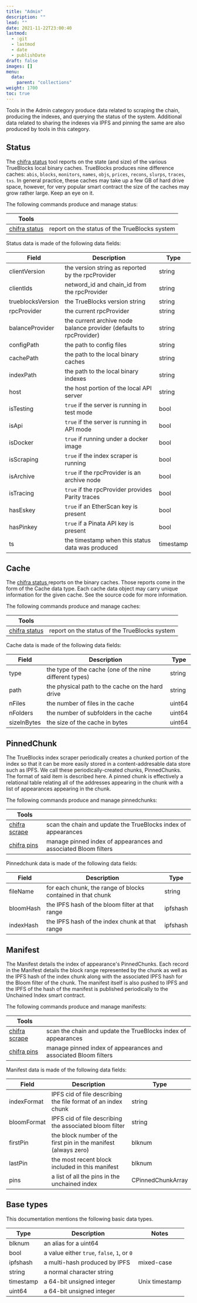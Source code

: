 ```yaml
---
title: "Admin"
description: ""
lead: ""
date: 2021-11-22T23:00:40
lastmod:
  - :git
  - lastmod
  - date
  - publishDate
draft: false
images: []
menu:
  data:
    parent: "collections"
weight: 1700
toc: true
---
```


Tools in the Admin category produce data related to scraping the chain, producing the indexes, and querying the status of the system. Additional data related to sharing the indexes via IPFS and pinning the same are also produced by tools in this category.

## Status

The [chifra status](/docs/chifra/admin/#chifra-status) tool reports on the state (and size) of the various TrueBlocks local binary caches. TrueBlocks produces nine difference caches: `abis`, `blocks`, `monitors`, `names`, `objs`, `prices`, `recons`, `slurps`, `traces`, `txs`. In general practice, these caches may take up a few GB of hard drive space, however, for very popular smart contract the size of the caches may grow rather large. Keep an eye on it.

The following commands produce and manage status:

| Tools                                              |                                               |
| -------------------------------------------------- | --------------------------------------------- |
| [chifra status](/docs/chifra/admin/#chifra-status) | report on the status of the TrueBlocks system |

Status data is made of the following data fields:

| Field             | Description                                                         | Type      |
| ----------------- | ------------------------------------------------------------------- | --------- |
| clientVersion     | the version string as reported by the rpcProvider                   | string    |
| clientIds         | netword_id and chain_id from the rpcProvider                        | string    |
| trueblocksVersion | the TrueBlocks version string                                       | string    |
| rpcProvider       | the current rpcProvider                                             | string    |
| balanceProvider   | the current archive node balance provider (defaults to rpcProvider) | string    |
| configPath        | the path to config files                                            | string    |
| cachePath         | the path to the local binary caches                                 | string    |
| indexPath         | the path to the local binary indexes                                | string    |
| host              | the host portion of the local API server                            | string    |
| isTesting         | `true` if the server is running in test mode                        | bool      |
| isApi             | `true` if the server is running in API mode                         | bool      |
| isDocker          | `true` if running under a docker image                              | bool      |
| isScraping        | `true` if the index scraper is running                              | bool      |
| isArchive         | `true` if the rpcProvider is an archive node                        | bool      |
| isTracing         | `true` if the rpcProvider provides Parity traces                    | bool      |
| hasEskey          | `true` if an EtherScan key is present                               | bool      |
| hasPinkey         | `true` if a Pinata API key is present                               | bool      |
| ts                | the timestamp when this status data was produced                    | timestamp |


## Cache

The [chifra status <type>](/docs/chifra/admin/#chifra-status) reports on the binary caches. Those reports come in the form of the Cache data type. Each cache data object may carry unique information for the given cache. See the source code for more information.

The following commands produce and manage caches:

| Tools                                              |                                               |
| -------------------------------------------------- | --------------------------------------------- |
| [chifra status](/docs/chifra/admin/#chifra-status) | report on the status of the TrueBlocks system |

Cache data is made of the following data fields:

| Field       | Description                                             | Type   |
| ----------- | ------------------------------------------------------- | ------ |
| type        | the type of the cache (one of the nine different types) | string |
| path        | the physical path to the cache on the hard drive        | string |
| nFiles      | the number of files in the cache                        | uint64 |
| nFolders    | the number of subfolders in the cache                   | uint64 |
| sizeInBytes | the size of the cache in bytes                          | uint64 |


## PinnedChunk

The TrueBlocks index scraper periodically creates a chunked portion of the index so that it can be more easily stored in a content-addresable data store such as IPFS. We call these periodically-created chunks, PinnedChunks. The format of said item is described here. A pinned chunk is effectively a relational table relating all of the addresses appearing in the chunk with a list of appearances appearing in the chunk.

The following commands produce and manage pinnedchunks:

| Tools                                              |                                                                 |
| -------------------------------------------------- | --------------------------------------------------------------- |
| [chifra scrape](/docs/chifra/admin/#chifra-scrape) | scan the chain and update the TrueBlocks index of appearances   |
| [chifra pins](/docs/chifra/admin/#chifra-pins)     | manage pinned index of appearances and associated Bloom filters |

Pinnedchunk data is made of the following data fields:

| Field     | Description                                                 | Type     |
| --------- | ----------------------------------------------------------- | -------- |
| fileName  | for each chunk, the range of blocks contained in that chunk | string   |
| bloomHash | the IPFS hash of the bloom filter at that range             | ipfshash |
| indexHash | the IPFS hash of the index chunk at that range              | ipfshash |


## Manifest

The Manifest details the index of appearance's PinnedChunks. Each record in the Manifest details the block range represented by the chunk as well as the IPFS hash of the index chunk along with the associated IPFS hash for the Bloom filter of the chunk. The manifest itself is also pushed to IPFS and the IPFS of the hash of the manifest is published periodically to the Unchained Index smart contract.

The following commands produce and manage manifests:

| Tools                                              |                                                                 |
| -------------------------------------------------- | --------------------------------------------------------------- |
| [chifra scrape](/docs/chifra/admin/#chifra-scrape) | scan the chain and update the TrueBlocks index of appearances   |
| [chifra pins](/docs/chifra/admin/#chifra-pins)     | manage pinned index of appearances and associated Bloom filters |

Manifest data is made of the following data fields:

| Field       | Description                                                     | Type              |
| ----------- | --------------------------------------------------------------- | ----------------- |
| indexFormat | IPFS cid of file describing the file format of an index chunk   | string            |
| bloomFormat | IPFS cid of file describing the associated bloom filter         | string            |
| firstPin    | the block number of the first pin in the manifest (always zero) | blknum            |
| lastPin     | the most recent block included in this manifest                 | blknum            |
| pins        | a list of all the pins in the unchained index                   | CPinnedChunkArray |


## Base types

This documentation mentions the following basic data types.

| Type      | Description                                     | Notes          |
| --------- | ----------------------------------------------- | -------------- |
| blknum    | an alias for a uint64                           |                |
| bool      | a value either `true`, `false`, `1`, or `0`     |                |
| ipfshash  | a multi-hash produced by IPFS                   | mixed-case     |
| string    | a normal character string                       |                |
| timestamp | a 64-bit unsigned integer                       | Unix timestamp |
| uint64    | a 64-bit unsigned integer                       |                |
